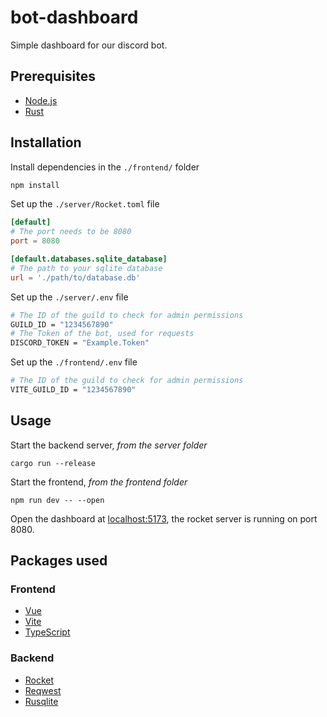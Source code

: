 # bot-dashboard

Simple dashboard for our discord bot.

## Prerequisites

-   [Node.js](https://nodejs.org/en/)
-   [Rust](https://www.rust-lang.org/tools/install)

## Installation

Install dependencies in the `./frontend/` folder

```bash
npm install
```

Set up the `./server/Rocket.toml` file

```toml
[default]
# The port needs to be 8080
port = 8080

[default.databases.sqlite_database]
# The path to your sqlite database
url = './path/to/database.db'
```

Set up the `./server/.env` file

```bash
# The ID of the guild to check for admin permissions
GUILD_ID = "1234567890"
# The Token of the bot, used for requests
DISCORD_TOKEN = "Example.Token"
```

Set up the `./frontend/.env` file

```bash
# The ID of the guild to check for admin permissions
VITE_GUILD_ID = "1234567890"
```

## Usage

Start the backend server, _from the server folder_

```
cargo run --release
```

Start the frontend, _from the frontend folder_

```
npm run dev -- --open
```

Open the dashboard at [localhost:5173](http://localhost:5173/), the rocket server is running on port 8080.

## Packages used

### Frontend

-   [Vue](https://vuejs.org/)
-   [Vite](https://vitejs.dev/)
-   [TypeScript](https://www.typescriptlang.org/)

### Backend

-   [Rocket](https://docs.rs/rocket/0.4.11/rocket/)
-   [Reqwest](https://docs.rs/reqwest/latest/reqwest/)
-   [Rusqlite](https://docs.rs/rusqlite/latest/rusqlite/)
